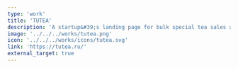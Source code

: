 ```yaml
---
type: 'work'
title: 'TUTEA'
description: 'A startup&#39;s landing page for bulk special tea sales and a tea catalog based on CMS.'
image: '../../../works/tutea.png'
icon: '../../../works/icons/tutea.svg'
link: 'https://tutea.ru/'
external_target: true
---
```

